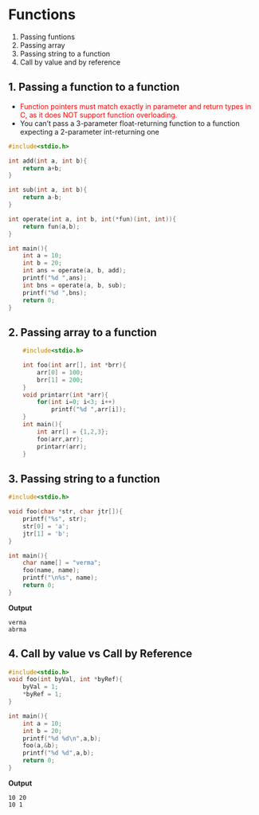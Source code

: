 # Functions

1. Passing funtions
2. Passing array
3. Passing string to a function
4. Call by value and by reference

## 1. Passing a function to a function
- <span style="color:red;">Function pointers must match exactly in parameter and return types in C, as it does NOT support function overloading.</span>
- You can’t pass a 3-parameter float-returning function to a function expecting a 2-parameter int-returning one


```c
#include<stdio.h>

int add(int a, int b){
    return a+b;
}

int sub(int a, int b){
    return a-b;
}

int operate(int a, int b, int(*fun)(int, int)){
    return fun(a,b);
}

int main(){
    int a = 10;
    int b = 20;
    int ans = operate(a, b, add);
    printf("%d ",ans);
    int bns = operate(a, b, sub);
    printf("%d ",bns);
    return 0;
}
```

## 2. Passing array to a function

```c
    #include<stdio.h>

    int foo(int arr[], int *brr){
        arr[0] = 100;
        brr[1] = 200;
    }
    void printarr(int *arr){
        for(int i=0; i<3; i++)
            printf("%d ",arr[i]);
    }
    int main(){
        int arr[] = {1,2,3};
        foo(arr,arr);
        printarr(arr);
    }
```

## 3. Passing string to a function

```c
#include<stdio.h>

void foo(char *str, char jtr[]){
    printf("%s", str);
    str[0] = 'a';
    jtr[1] = 'b';
}

int main(){
    char name[] = "verma";
    foo(name, name);
    printf("\n%s", name);
    return 0;
}
```
**Output**
```
verma 
abrma
```

## 4. Call by value vs Call by Reference

```c
#include<stdio.h>
void foo(int byVal, int *byRef){
    byVal = 1;
    *byRef = 1;
}

int main(){
    int a = 10;
    int b = 20;
    printf("%d %d\n",a,b);
    foo(a,&b);
    printf("%d %d",a,b);
    return 0;
}
```
**Output**
```
10 20
10 1
```

